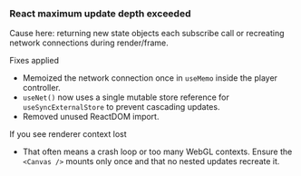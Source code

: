 ### React maximum update depth exceeded

Cause here: returning new state objects each subscribe call or recreating network connections during render/frame.

Fixes applied
- Memoized the network connection once in `useMemo` inside the player controller.
- `useNet()` now uses a single mutable store reference for `useSyncExternalStore` to prevent cascading updates.
- Removed unused ReactDOM import.

If you see renderer context lost
- That often means a crash loop or too many WebGL contexts. Ensure the `<Canvas />` mounts only once and that no nested updates recreate it.


